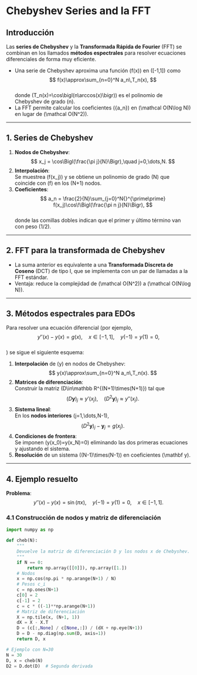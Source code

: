 # Chebyshev Series and la FFT

## Introducción

Las **series de Chebyshev** y la **Transformada Rápida de Fourier** (FFT) se combinan en los llamados **métodos espectrales** para resolver ecuaciones diferenciales de forma muy eficiente.  
- Una serie de Chebyshev aproxima una función \(f(x)\) en \([-1,1]\) como  
  $$  
    f(x)\approx\sum_{n=0}^N a_n\,T_n(x),  
  $$  
  donde \(T_n(x)=\cos\bigl(n\arccos(x)\bigr)\) es el polinomio de Chebyshev de grado \(n\).  
- La FFT permite calcular los coeficientes \(\{a_n\}\) en \(\mathcal O(N\log N)\) en lugar de \(\mathcal O(N^2)\).

---

## 1. Series de Chebyshev

1. **Nodos de Chebyshev**:  
   $$  
     x_j = \cos\Bigl(\frac{\pi j}{N}\Bigr),\quad j=0,\dots,N.  
   $$
2. **Interpolación**:  
   Se muestrea \(f(x_j)\) y se obtiene un polinomio de grado \(N\) que coincide con \(f\) en los \(N+1\) nodos.  
3. **Coeficientes**:  
   $$  
     a_n = \frac{2}{N}\sum_{j=0}^N{}^{\prime\prime} f(x_j)\cos\!\Bigl(\frac{\pi n j}{N}\Bigr),  
   $$  
   donde las comillas dobles indican que el primer y último término van con peso \(1/2\).

---

## 2. FFT para la transformada de Chebyshev

- La suma anterior es equivalente a una **Transformada Discreta de Coseno** (DCT) de tipo I, que se implementa con un par de llamadas a la FFT estándar.  
- Ventaja: reduce la complejidad de \(\mathcal O(N^2)\) a \(\mathcal O(N\log N)\).

---

## 3. Métodos espectrales para EDOs

Para resolver una ecuación diferencial (por ejemplo,  
$$  
  y''(x) - y(x) = g(x),\quad x\in[-1,1],\quad y(-1)=y(1)=0,  
$$  
) se sigue el siguiente esquema:

1. **Interpolación** de \(y\) en nodos de Chebyshev:  
   $$  
     y(x)\approx\sum_{n=0}^N a_n\,T_n(x).  
   $$
2. **Matrices de diferenciación**:  
   Construir la matriz \(D\in\mathbb R^{(N+1)\times(N+1)}\) tal que  
   $$(D\mathbf y)_j \approx y'(x_j),\quad (D^2\mathbf y)_j \approx y''(x_j).$$
3. **Sistema lineal**:  
   En los **nodos interiores** \(j=1,\dots,N-1\),  
   $$(D^2\mathbf y)_j - \mathbf y_j = g(x_j).$$
4. **Condiciones de frontera**:  
   Se imponen \(y(x_0)=y(x_N)=0\) eliminando las dos primeras ecuaciones y ajustando el sistema.  
5. **Resolución** de un sistema \((N-1)\times(N-1)\) en coeficientes \(\mathbf y\).

---

## 4. Ejemplo resuelto

**Problema**:  
$$  
  y''(x) - y(x) = \sin(\pi x),\quad y(-1)=y(1)=0,\quad x\in[-1,1].  
$$

### 4.1 Construcción de nodos y matriz de diferenciación

```python
import numpy as np

def cheb(N):
    """
    Devuelve la matriz de diferenciación D y los nodos x de Chebyshev.
    """
    if N == 0:
        return np.array([[0]]), np.array([1.])
    # Nodos
    x = np.cos(np.pi * np.arange(N+1) / N)
    # Pesos c_i
    c = np.ones(N+1)
    c[0] = 2
    c[-1] = 2
    c = c * ((-1)**np.arange(N+1))
    # Matriz de diferenciación
    X = np.tile(x, (N+1, 1))
    dX = X - X.T
    D = (c[:,None] / c[None,:]) / (dX + np.eye(N+1))
    D = D - np.diag(np.sum(D, axis=1))
    return D, x

# Ejemplo con N=30
N = 30
D, x = cheb(N)
D2 = D.dot(D)  # Segunda derivada
